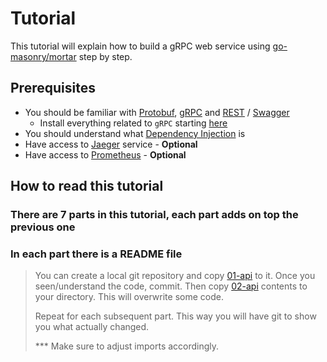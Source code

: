 # Tutorial

This tutorial will explain how to build a gRPC web service using [go-masonry/mortar](https://github.com/go-masonry/mortar) step by step.

## Prerequisites

- You should be familiar with [Protobuf](https://developers.google.com/protocol-buffers), [gRPC](https://grpc.io) and [REST](https://en.wikipedia.org/wiki/Representational_state_transfer) / [Swagger](https://en.wikipedia.org/wiki/OpenAPI_Specification)
  - Install everything related to `gRPC` starting [here](https://developers.google.com/protocol-buffers/docs/gotutorial)
- You should understand what [Dependency Injection](https://en.wikipedia.org/wiki/Dependency_injection) is
- Have access to [Jaeger](https://www.jaegertracing.io/docs/1.18/getting-started) service - **Optional**
- Have access to [Prometheus](https://prometheus.io) - **Optional**

## How to read this tutorial

### There are 7 parts in this tutorial, each part adds on top the previous one

### In each part there is a README file

>You can create a local git repository and copy [01-api](01-api/) to it. Once you seen/understand the code, commit. Then copy [02-api](02-logic/) contents to your directory. This will overwrite some code.
>
>Repeat for each subsequent part. This way you will have git to show you what actually changed.
>
>*** Make sure to adjust imports accordingly.
